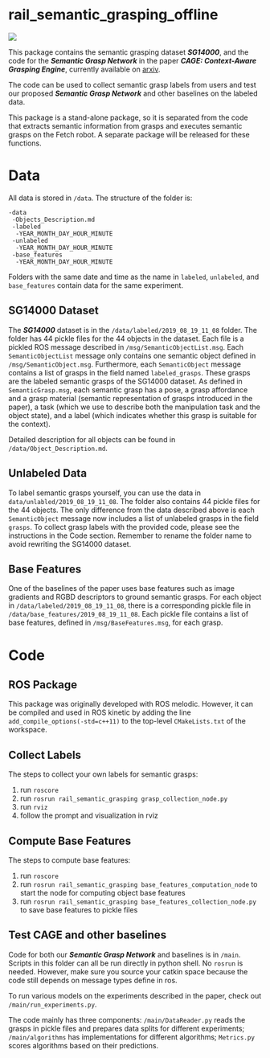 # rail_semantic_grasping_offline

![](demo.gif)

This package contains the semantic grasping dataset **_SG14000_**, and the code for the **_Semantic Grasp Network_** 
in the paper **_CAGE: Context-Aware Grasping Engine_**, currently available on [arxiv](https://arxiv.org/abs/1909.11142). 

The code can be used to collect semantic grasp labels from users and test our proposed **_Semantic Grasp Network_** 
and other baselines on the labeled data. 

This package is a stand-alone package, so it is separated from the code that extracts semantic information from grasps and executes semantic grasps on the Fetch robot. A separate package will be released for these
functions.

# Data
All data is stored in `/data`. The structure of the folder is:
```text
-data
 -Objects_Description.md
 -labeled
  -YEAR_MONTH_DAY_HOUR_MINUTE
 -unlabeled
  -YEAR_MONTH_DAY_HOUR_MINUTE
 -base_features
  -YEAR_MONTH_DAY_HOUR_MINUTE
```
Folders with the same date and time as the name in `labeled`, `unlabeled`, and `base_features` contain data for the same 
experiment. 

## SG14000 Dataset
The **_SG14000_** dataset is in the `/data/labeled/2019_08_19_11_08` folder. The folder has 44 pickle files for the 44 objects in
the dataset. Each file is a pickled ROS message described in `/msg/SemanticObjectList.msg`.
Each `SemanticObjectList` message only contains one semantic object defined in `/msg/SemanticObject.msg`. Furthermore, each 
`SemanticObject` message contains a list of grasps in the field named `labeled_grasps`. These grasps are the labeled semantic grasps of the SG14000 dataset. As defined in `SemanticGrasp.msg`, each semantic grasp has a pose, a grasp 
affordance and a grasp material (semantic representation of grasps introduced in the paper), a task (which we use to 
describe both the manipulation task and the object state), and a label (which indicates whether this grasp is suitable 
for the context). 

Detailed description for all objects can be found in `/data/Object_Description.md`.

## Unlabeled Data
To label semantic grasps yourself, you can use the data in `data/unlabled/2019_08_19_11_08`. The folder also contains 44 pickle files for the 44 objects. The only difference from the data described above is each 
`SemanticObject` message now includes a list of unlabeled grasps in the field `grasps`. To collect grasp labels with
the provided code, please see the instructions in the Code section. Remember to rename the folder name to avoid rewriting
the SG14000 dataset.

## Base Features
One of the baselines of the paper uses base features such as image gradients and RGBD descriptors to ground semantic grasps. For each object in `/data/labeled/2019_08_19_11_08`, there is a corresponding pickle file in 
`/data/base_features/2019_08_19_11_08`. Each pickle file contains a list of base features, defined in 
`/msg/BaseFeatures.msg`, for each grasp. 

# Code

## ROS Package
This package was originally developed with ROS melodic. However, it can be compiled and used in ROS kinetic 
by adding the line `add_compile_options(-std=c++11)` to the top-level `CMakeLists.txt` of the workspace.

## Collect Labels
The steps to collect your own labels for semantic grasps:
1. run `roscore`
2. run `rosrun rail_semantic_grasping grasp_collection_node.py`
3. run `rviz`
4. follow the prompt and visualization in rviz

## Compute Base Features
The steps to compute base features:
1. run `roscore`
2. run `rosrun rail_semantic_grasping base_features_computation_node` to start the node for computing object base features
3. run `rosrun rail_semantic_grasping base_features_collection_node.py` to save base features to pickle files

## Test CAGE and other baselines
Code for both our **_Semantic Grasp Network_** and baselines is in `/main`. Scripts in this folder can all be run directly in python shell. 
No `rosrun` is needed. However, make sure you source your catkin space because the code still depends on message types
define in ros. 

To run various models on the experiments described in the paper, check out `/main/run_experiments.py`. 
 
The code mainly has three components:
`/main/DataReader.py` reads the grasps in pickle files and prepares data splits for different experiments; `/main/algorithms` has implementations for different algorithms; `Metrics.py` scores algorithms based on their predictions.  
